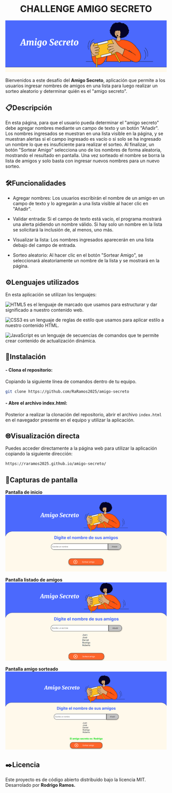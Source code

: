<h1 align="center"> CHALLENGE AMIGO SECRETO </h1>

![Imagen challenge Alura Latam](https://github.com/RaRamos2025/amigo-secreto/blob/main/assets/Challenge.png)

Bienvenidos a este desafío del **Amigo Secreto**, aplicación que permite a los usuarios ingresar nombres de amigos en una lista para luego realizar un sorteo aleatorio y determinar quién es el "amigo secreto".

## 📋Descripción

En esta página, para que el usuario pueda determinar el "amigo secreto" debe agregar nombres mediante un campo de texto y un botón "Añadir". Los nombres ingresados se muestran en una lista visible en la página, y se muestran alertas si el campo ingresado es vacío o si solo se ha ingresado un nombre lo que es insuficiente para realizar el sorteo. Al finalizar, un botón "Sortear Amigo" selecciona uno de los nombres de forma aleatoria, mostrando el resultado en pantalla.
Una vez sorteado el nombre se borra la lista de amigos y solo basta con ingresar nuevos nombres para un nuevo sorteo.

## 🛠️Funcionalidades

- Agregar nombres: Los usuarios escribirán el nombre de un amigo en un campo de texto y lo agregarán a una lista visible al hacer clic en "Añadir".

- Validar entrada: Si el campo de texto está vacío, el programa mostrará una alerta pidiendo un nombre válido.
                   Si hay solo un nombre en la lista se solicitará la inclusión de, al menos, uno más.

- Visualizar la lista: Los nombres ingresados aparecerán en una lista debajo del campo de entrada.

- Sorteo aleatorio: Al hacer clic en el botón "Sortear Amigo", se seleccionará aleatoriamente un nombre de la lista y se mostrará en la página.

## ⚙️Lenguajes utilizados

En esta aplicación se utilizan los lenguajes:

![HTML5](https://img.shields.io/badge/html5-%23E34F26.svg?style=for-the-badge&logo=html5&logoColor=white)   es el lenguaje de marcado que usamos para estructurar y dar significado a nuestro contenido web.

![CSS3](https://img.shields.io/badge/css3-%231572B6.svg?style=for-the-badge&logo=css3&logoColor=white)   es un lenguaje de reglas de estilo que usamos para aplicar estilo a nuestro contenido HTML.

![JavaScript](https://img.shields.io/badge/javascript-%23323330.svg?style=for-the-badge&logo=javascript&logoColor=%23F7DF1E)   es un lenguaje de secuencias de comandos que te permite crear contenido de actualización dinámica.

## 🔧Instalación

#### - Clona el repositorio:
Copiando la siguiente línea de comandos dentro de tu equipo.
```bash
git clone https://github.com/RaRamos2025/amigo-secreto
```
#### - Abre el archivo index.html:
Posterior a realizar la clonación del repositorio, abrir el archivo `index.html` en el navegador presente en el equipo y utilizar la aplicación.

## 🌐Visualización directa
Puedes acceder directamente a la página web para utilizar la aplicación copiando la siguiente dirección:
```bash
https://raramos2025.github.io/amigo-secreto/
```

## 📸Capturas de pantalla
**Pantalla de inicio**
![Imagen challenge Alura Latam](https://github.com/RaRamos2025/amigo-secreto/blob/main/assets/Inicio.png)

**Pantalla listado de amigos**
![Imagen challenge Alura Latam](https://github.com/RaRamos2025/amigo-secreto/blob/main/assets/Listado.png)

**Pantalla amigo sorteado**
![Imagen challenge Alura Latam](https://github.com/RaRamos2025/amigo-secreto/blob/main/assets/Sorteado.png)

## ✒️Licencia
Este proyecto es de código abierto distribuido bajo la licencia MIT. Desarrolado por **Rodrigo Ramos.**


